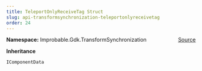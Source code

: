 ```yaml
---
title: TeleportOnlyReceiveTag Struct
slug: api-transformsynchronization-teleportonlyreceivetag
order: 24
---
```


<p><b>Namespace:</b> Improbable.Gdk.TransformSynchronization<span style="float: right"><a href="https://www.github.com/spatialos/gdk-for-unity/blob/0.3.3/workers/unity/Packages/io.improbable.gdk.transformsynchronization/Components/TeleportOnlyReceiveTag.cs/#L5">Source</a></span></p>



</p>
<p><b>Inheritance</b></p>

<code>IComponentData</code>













